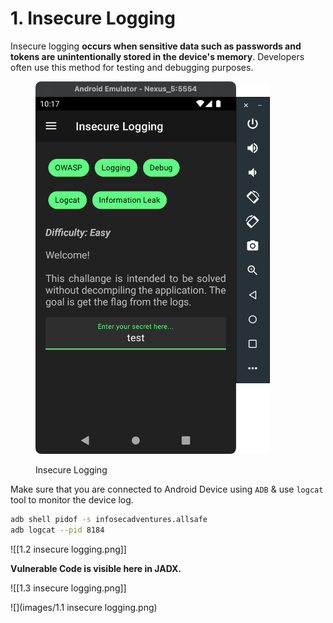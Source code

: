 # 1. Insecure Logging

Insecure logging **occurs when sensitive data such as passwords and tokens are unintentionally stored in the device's memory**. Developers often use this method for testing and debugging purposes.

<figure><img src="../../.gitbook/assets/1.1 insecure logging.png" alt="" width="375"><figcaption><p>Insecure Logging</p></figcaption></figure>

Make sure that you are connected to Android Device using `ADB` & use `logcat` tool to monitor the device log.

```sh
adb shell pidof -s infosecadventures.allsafe
adb logcat --pid 8184
```

!\[\[1.2 insecure logging.png]]

**Vulnerable Code is visible here in JADX.**

!\[\[1.3 insecure logging.png]]

!\[]\(images/1.1 insecure logging.png)
